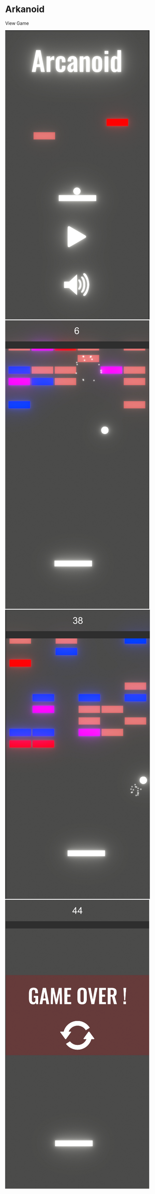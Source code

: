 # Arkanoid

View Game

![alt text](Screenshots/1.png "Menu")
![alt text](Screenshots/2.png "Game1")
![alt text](Screenshots/22.png "Game2")
![alt text](Screenshots/3.png "GameOver")
